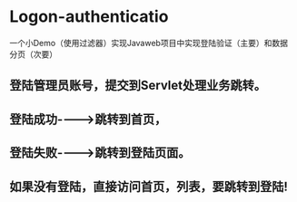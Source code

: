 
# Logon-authenticatio

一个小Demo（使用过滤器）实现Javaweb项目中实现登陆验证（主要）和数据分页（次要）

## 登陆管理员账号，提交到Servlet处理业务跳转。
## 登陆成功---->跳转到首页，
## 登陆失败---->跳转到登陆页面。

## 如果没有登陆，直接访问首页，列表，要跳转到登陆!
